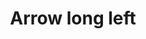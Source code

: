 ---
title: Arrow long left
tags: ["arrow", "long", "left", "direction", "movement", "horizontal", "line"]
icon: arrow-long-left
svg: '<svg xmlns="http://www.w3.org/2000/svg" width="24" height="24" fill="none" viewBox="0 0 24 24" stroke-width="1.5" stroke-linecap="round" stroke-linejoin="round" stroke="currentColor"><path d="m6 8-4 4m0 0 4 4m-4-4h20"/></svg>'
---